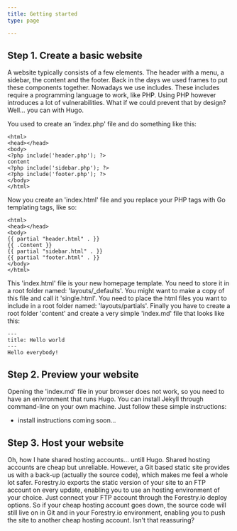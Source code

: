 ```yaml
---
title: Getting started
type: page

---
```

## Step 1. Create a basic website

A website typically consists of a few elements. The header with a menu, a sidebar, the content and the footer. Back in the days we used frames to put these components together. Nowadays we use includes. These includes require a programming language to work, like PHP. Using PHP however introduces a lot of vulnerabilities. What if we could prevent that by design? Well... you can with Hugo.

You used to create an 'index.php' file and do something like this:

```
<html>
<head></head>
<body>
<?php include('header.php'); ?>
content
<?php include('sidebar.php'); ?>
<?php include('footer.php'); ?>
</body>
</html>
```

Now you create an 'index.html' file and you replace your PHP tags with Go templating tags, like so:

```
<html>
<head></head>
<body>
{{ partial "header.html" . }}
{{ .Content }}
{{ partial "sidebar.html" . }}
{{ partial "footer.html" . }}
</body>
</html>
```

This 'index.html' file is your new homepage template. You need to store it in a root folder named: 'layouts/_defaults'. You might want to make a copy of this file and call it 'single.html'. You need to place the html files you want to include in a root folder named: 'layouts/partials'. Finally you have to create a root folder 'content' and create a very simple 'index.md' file that looks like this:


```
---
title: Hello world
---
Hello everybody!
```

## Step 2. Preview your website

Opening the 'index.md' file in your browser does not work, so you need to have an enivronment that runs Hugo. You can install Jekyll through command-line on your own machine. Just follow these simple instructions:


* install instructions coming soon...

## Step 3. Host your website

Oh, how I hate shared hosting accounts... untill Hugo. Shared hosting accounts are cheap but unreliable. However, a Git based static site provides us with a back-up (actually the source code), which makes me feel a whole lot safer. Forestry.io exports the static version of your site to an FTP account on every update, enabling you to use an hosting environment of your choice. Just connect your FTP account through the Forestry.io deploy options. So if your cheap hosting account goes down, the source code will still live on in Git and in your Forestry.io environment, enabling you to push the site to another cheap hosting account. Isn't that reassuring?